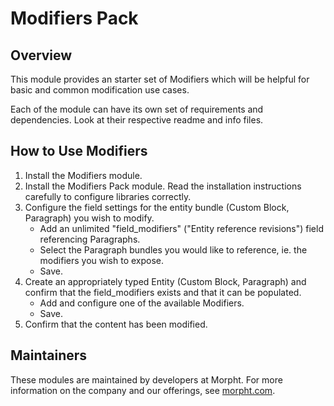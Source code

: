 # Modifiers Pack

## Overview

This module provides an starter set of Modifiers which will be helpful for
basic and common modification use cases.

Each of the module can have its own set of requirements and dependencies. Look 
at their respective readme and info files.

## How to Use Modifiers

1. Install the Modifiers module.
2. Install the Modifiers Pack module. Read the installation instructions
carefully to configure libraries correctly.
3. Configure the field settings for the entity bundle (Custom Block, Paragraph)
you wish to modify.
    - Add an unlimited "field_modifiers" ("Entity reference revisions") field
    referencing Paragraphs.
    - Select the Paragraph bundles you would like to reference, ie. the
    modifiers you wish to expose.
    - Save.
4. Create an appropriately typed Entity (Custom Block, Paragraph) and confirm
that the field_modifiers exists and that it can be populated.
    - Add and configure one of the available Modifiers.
    - Save.
5. Confirm that the content has been modified.

## Maintainers

These modules are maintained by developers at Morpht. For more information on
the company and our offerings, see [morpht.com](http://morpht.com).
